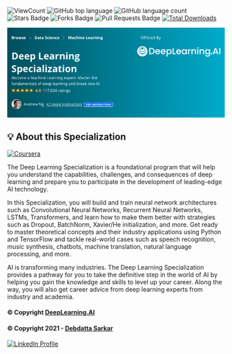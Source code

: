 ![ViewCount](https://views.whatilearened.today/views/github/debdattasarkar/Deep-Learning-Specialization.svg?cache=remove)
![GitHub top language](https://img.shields.io/github/languages/top/debdattasarkar/Deep-Learning-Specialization?style=flat)
![GitHub language count](https://img.shields.io/github/languages/count/debdattasarkar/Deep-Learning-Specialization?style=flat)
![Stars Badge](https://img.shields.io/github/stars/debdattasarkar/Deep-Learning-Specialization?style=flat)
![Forks Badge](https://img.shields.io/github/forks/debdattasarkar/Deep-Learning-Specialization?style=flat)
![Pull Requests Badge](https://img.shields.io/github/issues-pr/debdattasarkar/Deep-Learning-Specialization?style=flat)
[![Total Downloads](https://img.shields.io/github/downloads/debdattasarkar/Deep-Learning-Specialization/total.svg)](https://github.com/debdattasarkar/Deep-Learning-Specialization/releases/)


<p align="center">
  <a href="https://www.coursera.org/learn/applied-data-science-capstone?specialization=ibm-data-science" rel="noopener">
 <img src="https://github.com/debdattasarkar/Deep-Learning-Specialization/blob/master/images/deep-learning-specialization.png" alt="Deep Learning Specialization"></a>
</p>

## 💡 About this Specialization <a name = "idea"></a>

<a href="https://www.coursera.org/specializations/deep-learning" rel="noopener"> ![Coursera](https://img.shields.io/badge/Coursera-%230056D2.svg?style=for-the-badge&logo=Coursera&logoColor=white) </a>

The Deep Learning Specialization is a foundational program that will help you understand the capabilities, challenges, and consequences of deep learning and prepare you to participate in the development of leading-edge AI technology. 

In this Specialization, you will build and train neural network architectures such as Convolutional Neural Networks, Recurrent Neural Networks, LSTMs, Transformers, and learn how to make them better with strategies such as Dropout, BatchNorm, Xavier/He initialization, and more. Get ready to master theoretical concepts and their industry applications using Python and TensorFlow and tackle real-world cases such as speech recognition, music synthesis, chatbots, machine translation, natural language processing, and more.

AI is transforming many industries. The Deep Learning Specialization provides a pathway for you to take the definitive step in the world of AI by helping you gain the knowledge and skills to level up your career. Along the way, you will also get career advice from deep learning experts from industry and academia.

#### © Copyright [DeepLearning.AI](https://www.coursera.org/learn/applied-data-science-capstone?specialization=ibm-data-science)

#### © Copyright 2021 - [Debdatta Sarkar](https://github.com/debdattasarkar)

<a href="https://www.linkedin.com/in/debdatta-sarkar/"> ![LinkedIn Profile](https://img.shields.io/badge/LinkedIn-0077B5?style=for-the-badge&logo=linkedin&logoColor=white) </a>